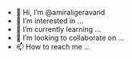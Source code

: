 - 👋 Hi, I’m @amiraligeravand
- 👀 I’m interested in ...
- 🌱 I’m currently learning ...
- 💞️ I’m looking to collaborate on ...
- 📫 How to reach me ...

<!---
amiraligeravand/amiraligeravand is a ✨ special ✨ repository because its `README.md` (this file) appears on your GitHub profile.
You can click the Preview link to take a look at your changes.
--->
